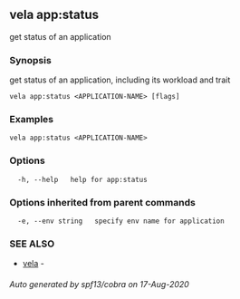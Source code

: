 ## vela app:status

get status of an application

### Synopsis

get status of an application, including its workload and trait

```
vela app:status <APPLICATION-NAME> [flags]
```

### Examples

```
vela app:status <APPLICATION-NAME>
```

### Options

```
  -h, --help   help for app:status
```

### Options inherited from parent commands

```
  -e, --env string   specify env name for application
```

### SEE ALSO

* [vela](vela.md)	 - 

###### Auto generated by spf13/cobra on 17-Aug-2020
